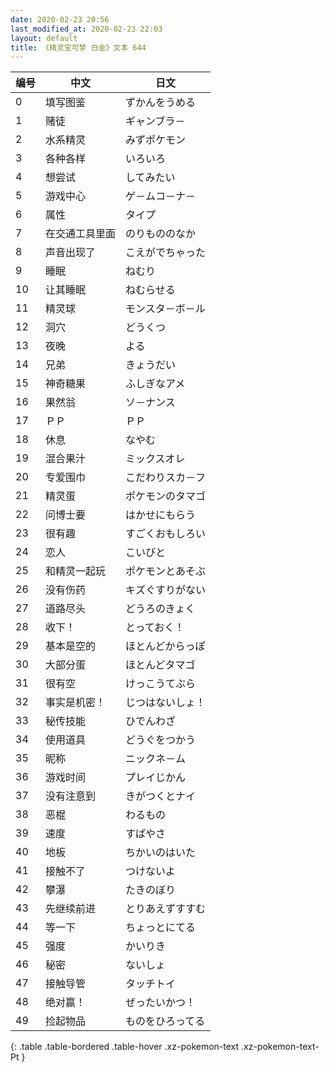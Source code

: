 ```yaml
---
date: 2020-02-23 20:56
last_modified_at: 2020-02-23 22:03
layout: default
title: 《精灵宝可梦 白金》文本 644
---
```

| 编号 | 中文 | 日文 |
| ---- | ---- | ---- |
| 0 | 填写图鉴 | ずかんをうめる |
| 1 | 赌徒 | ギャンブラ－ |
| 2 | 水系精灵 | みずポケモン |
| 3 | 各种各样 | いろいろ |
| 4 | 想尝试 | してみたい |
| 5 | 游戏中心 | ゲ－ムコ－ナ－ |
| 6 | 属性 | タイプ |
| 7 | 在交通工具里面 | のりもののなか |
| 8 | 声音出现了 | こえがでちゃった |
| 9 | 睡眠 | ねむり |
| 10 | 让其睡眠 | ねむらせる |
| 11 | 精灵球 | モンスタ－ボ－ル |
| 12 | 洞穴 | どうくつ |
| 13 | 夜晚 | よる |
| 14 | 兄弟 | きょうだい |
| 15 | 神奇糖果 | ふしぎなアメ |
| 16 | 果然翁 | ソ－ナンス |
| 17 | ＰＰ | ＰＰ |
| 18 | 休息 | なやむ |
| 19 | 混合果汁 | ミックスオレ |
| 20 | 专爱围巾 | こだわりスカ－フ |
| 21 | 精灵蛋 | ポケモンのタマゴ |
| 22 | 问博士要 | はかせにもらう |
| 23 | 很有趣 | すごくおもしろい |
| 24 | 恋人 | こいびと |
| 25 | 和精灵一起玩 | ポケモンとあそぶ |
| 26 | 没有伤药 | キズぐすりがない |
| 27 | 道路尽头 | どうろのきょく |
| 28 | 收下！ | とっておく！ |
| 29 | 基本是空的 | ほとんどからっぽ |
| 30 | 大部分蛋 | ほとんどタマゴ |
| 31 | 很有空 | けっこうてぶら |
| 32 | 事实是机密！ | じつはないしょ！ |
| 33 | 秘传技能 | ひでんわざ |
| 34 | 使用道具 | どうぐをつかう |
| 35 | 昵称 | ニックネ－ム |
| 36 | 游戏时间 | プレイじかん |
| 37 | 没有注意到 | きがつくとナイ |
| 38 | 恶棍 | わるもの |
| 39 | 速度 | すばやさ |
| 40 | 地板 | ちかいのはいた |
| 41 | 接触不了 | つけないよ |
| 42 | 攀瀑 | たきのぼり |
| 43 | 先继续前进 | とりあえずすすむ |
| 44 | 等一下 | ちょっとにてる |
| 45 | 强度 | かいりき |
| 46 | 秘密 | ないしょ |
| 47 | 接触导管 | タッチトイ |
| 48 | 绝对赢！ | ぜったいかつ！ |
| 49 | 捡起物品 | ものをひろってる |
{: .table .table-bordered .table-hover .xz-pokemon-text .xz-pokemon-text-Pt }
